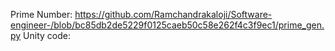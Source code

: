 Prime Number:
https://github.com/Ramchandrakaloji/Software-engineer-/blob/bc85db2de5229f0125caeb50c58e262f4c3f9ec1/prime_gen.py
Unity code:
